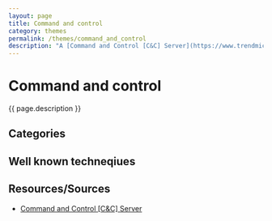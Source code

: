 ```yaml
---
layout: page
title: Command and control
category: themes
permalink: /themes/command_and_control
description: "A [Command and Control [C&C] Server](https://www.trendmicro.com/vinfo/us/security/definition/command-and-control-server) is a computer controlled by an attacker or cybercriminal which is used to send commands to systems compromised by malware and receive stolen data from a target network."
---
```

# Command and control

{{ page.description }}

## Categories


## Well known techneqiues


## Resources/Sources

* [Command and Control [C&C] Server](https://www.trendmicro.com/vinfo/us/security/definition/command-and-control-server)